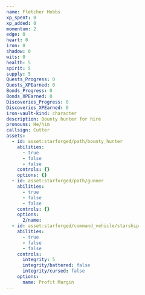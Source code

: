 ```yaml
---
name: Fletcher Hobbs
xp_spent: 0
xp_added: 0
momentum: 2
edge: 0
heart: 0
iron: 0
shadow: 0
wits: 0
health: 5
spirit: 5
supply: 5
Quests_Progress: 0
Quests_XPEarned: 0
Bonds_Progress: 0
Bonds_XPEarned: 0
Discoveries_Progress: 0
Discoveries_XPEarned: 0
iron-vault-kind: character
description: Bounty hunter for hire
pronouns: He/him
callsign: Cutter
assets:
  - id: asset:starforged/path/bounty_hunter
    abilities:
      - true
      - false
      - false
    controls: {}
    options: {}
  - id: asset:starforged/path/gunner
    abilities:
      - true
      - false
      - false
    controls: {}
    options:
      2/name: 
  - id: asset:starforged/command_vehicle/starship
    abilities:
      - true
      - false
      - false
    controls:
      integrity: 5
      integrity/battered: false
      integrity/cursed: false
    options:
      name: Profit Margin
---
```



```iron-vault-character-info
```

```iron-vault-character-stats
```

```iron-vault-character-meters
```

```iron-vault-character-special-tracks
```

```iron-vault-character-impacts
```

```iron-vault-character-assets
```

